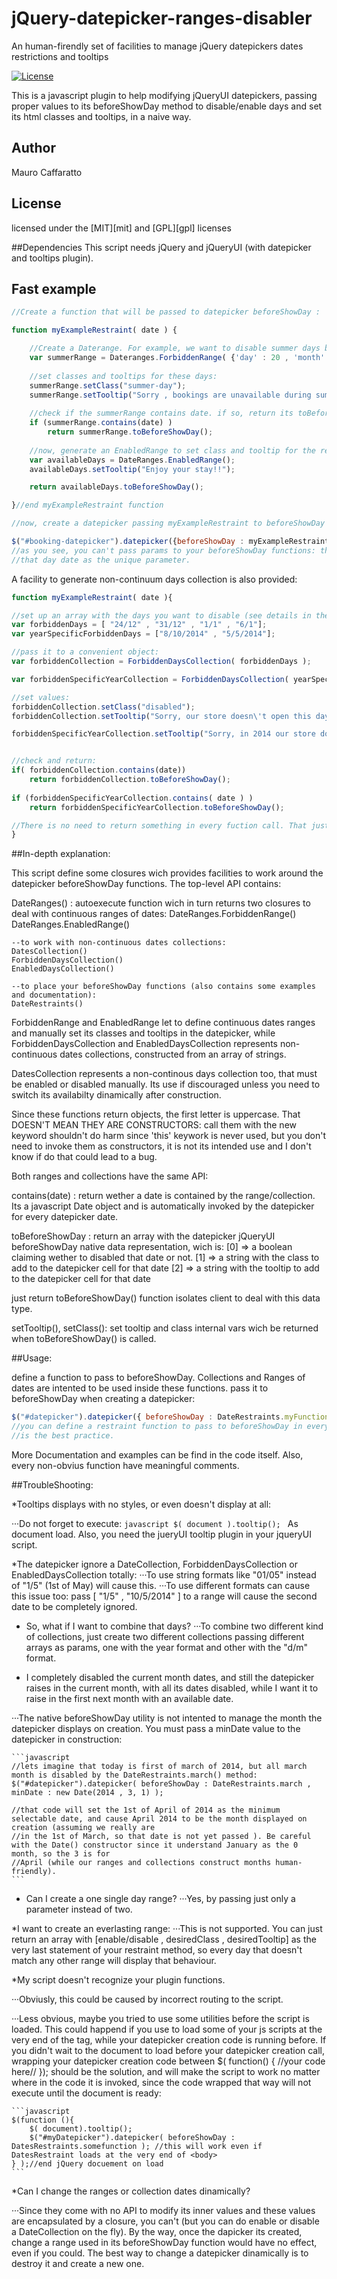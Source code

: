 jQuery-datepicker-ranges-disabler
=================================

An human-firendly set of facilities to manage jQuery datepickers dates restrictions and tooltips


[![License](https://poser.pugx.org/leaphly/cart-bundle/license.png)](https://packagist.org/packages/leaphly/cart-bundle)



This is a javascript plugin to help modifying jQueryUI datepickers, passing proper values to its beforeShowDay method to disable/enable days and set its 
html classes and tooltips, in a naive way.

## Author

Mauro Caffaratto

## License

licensed under the [MIT][mit] and [GPL][gpl] licenses


##Dependencies
This script needs jQuery and jQueryUI (with datepicker and tooltips plugin).

## Fast example
```javascript
//Create a function that will be passed to datepicker beforeShowDay :

function myExampleRestraint( date ) { 

	//Create a Daterange. For example, we want to disable summer days between Juny 20th  and September 1st:
	var summerRange = Dateranges.ForbiddenRange( {'day' : 20 , 'month' : 6 } , {'day' : 1 , 'month' : 9 } ); 
	
	//set classes and tooltips for these days: 
	summerRange.setClass("summer-day");
	summerRange.setTooltip("Sorry , bookings are unavailable during summer.");
	
	//check if the summerRange contains date. if so, return its toBeforeShowDay(). [the date param will be automatically given by the datepicker for EVERY day displayed]
	if (summerRange.contains(date) )
		return summerRange.toBeforeShowDay();
	
	//now, generate an EnabledRange to set class and tooltip for the rest of the days: 
	var availableDays = DateRanges.EnabledRange();
	availableDays.setTooltip("Enjoy your stay!!");

	return availableDays.toBeforeShowDay();

}//end myExampleRestraint function

//now, create a datepicker passing myExampleRestraint to beforeShowDay

$("#booking-datepicker").datepicker({beforeShowDay : myExampleRestraint });
//as you see, you can't pass params to your beforeShowDay functions: the datepicker automatically will invoke it for every displayed day and pass
//that day date as the unique parameter. 
```



A facility to generate non-continuum days collection is also provided: 


```javascript
function myExampleRestraint( date ){

//set up an array with the days you want to disable (see details in the docs about valid formats):
var forbiddenDays = [ "24/12" , "31/12" , "1/1" , "6/1"];
var yearSpecificForbiddenDays = ["8/10/2014" , "5/5/2014"];

//pass it to a convenient object:
var forbiddenCollection = ForbiddenDaysCollection( forbiddenDays );

var forbiddenSpecificYearCollection = ForbiddenDaysCollection( yearSpecificForbiddenDays );

//set values:
forbiddenCollection.setClass("disabled");
forbiddenCollection.setTooltip("Sorry, our store doesn\'t open this day :-( "); //will be shown as tooltip for these days in EVERY year 

forbiddenSpecificYearCollection.setTooltip("Sorry, in 2014 our store doesn\'t open this day :-( "); 


//check and return: 
if( forbiddenCollection.contains(date))
	return forbiddenCollection.toBeforeShowDay();
	
if (forbiddenSpecificYearCollection.contains( date ) )
	return forbiddenSpecificYearCollection.toBeforeShowDay(); 

//There is no need to return something in every fuction call. That just let that day as enabled with no extra class nor tooltip.
}
```


##In-depth explanation: 

This script define some closures wich provides facilities to work around the datepicker beforeShowDay functions. The top-level API contains:

DateRanges() : autoexecute function wich in turn returns two closures to deal with continuous ranges of dates:
	DateRanges.ForbiddenRange()
	DateRanges.EnabledRange()
	
	--to work with non-continuous dates collections:
	DatesCollection()
	ForbiddenDaysCollection()
	EnabledDaysCollection()

	--to place your beforeShowDay functions (also contains some examples and documentation):
	DateRestraints()


ForbiddenRange and EnabledRange let to define continuous dates ranges and manually set its classes and tooltips in the datepicker, while 
ForbiddenDaysCollection and EnabledDaysCollection represents non-continuous dates collections, constructed from an array of strings. 

DatesCollection represents a non-continous days collection too, that must be enabled or disabled manually. Its use if discouraged unless you 
need to switch its availabilty dinamically after construction.

Since these functions return objects, the first letter is uppercase. That DOESN'T MEAN THEY ARE CONSTRUCTORS: call them with the new keyword 
shouldn't do harm since 'this' keywork is never used, but you don't need to invoke them as constructors, it is not its intended use and I don't know
if do that could lead to a bug.     



Both ranges and collections have the same API:

contains(date) : return wether a date is contained by the range/collection. Its a javascript Date object and is automatically invoked by the datepicker for
every datepicker date. 

toBeforeShowDay : return an array with the datepicker jQueryUI beforeShowDay native data representation, wich is: 
[0] => a boolean claiming wether to disabled that date or not.
[1] => a string with the class to add to the datepicker cell for that date
[2] => a string with the tooltip to add to the datepicker cell for that date 

just return toBeforeShowDay() function isolates client to deal with this data type. 

setTooltip(), setClass(): set tooltip and class internal vars wich be returned when toBeforeShowDay() is called. 

##Usage: 

define a function to pass to beforeShowDay. Collections and Ranges of dates are intented to be used inside these functions. 
pass it to beforeShowDay when creating a datepicker:
```javascript
$("#datepicker").datepicker({ beforeShowDay : DateRestraints.myFunction }); 
//you can define a restraint function to pass to beforeShowDay in every script. But place them inside the DateRestraints closure 
//is the best practice. 
```

More Documentation and examples can be find in the code itself. Also, every non-obvius function have meaningful comments.


##TroubleShooting:

*Tooltips displays with no styles, or even doesn't display at all: 

···Do not forget to execute: 
```javascript $( document ).tooltip(); ```
 As document load. Also, you need the jueryUI tooltip plugin in your jqueryUI script. 
	
*The datepicker ignore a DateCollection, ForbiddenDaysCollection or EnabledDaysCollection totally:
···To use string formats like "01/05" instead of "1/5" (1st of May) will cause this. 
···To use different formats can cause this issue too: pass [ "1/5" , "10/5/2014" ] to a range will cause the second date to be completely ignored.
	
* So, what if I want to combine that days?
···To combine two different kind of collections, just create two different collections passing different arrays as params, one with the year format and other with the "d/m" format.  
	
* I completely disabled the current month dates, and still the datepicker raises in the current month, with all its dates disabled, while I want it to raise in the first next month with an available date. 
	
···The native beforeShowDay utility is not intented to manage the month the datepicker displays on creation. You must pass a minDate value to the datepicker in construction: 
	
	```javascript
	//lets imagine that today is first of march of 2014, but all march month is disabled by the DateRestraints.march() method: 
	$("#datepicker").datepicker( beforeShowDay : DateRestraints.march , minDate : new Date(2014 , 3, 1) );
	
	//that code will set the 1st of April of 2014 as the minimum selectable date, and cause April 2014 to be the month displayed on creation (assuming we really are
	//in the 1st of March, so that date is not yet passed ). Be careful with the Date() constructor since it understand January as the 0 month, so the 3 is for
	//April (while our ranges and collections construct months human-friendly).   
	```
	
	
* Can I create a one single day range? 
···Yes, by passing just only a parameter instead of two. 	
	
	
*I want to create an everlasting range: 
···This is not supported. You can just return an array with [enable/disable , desiredClass , desiredTooltip] as the very last statement of your restraint method,  so every day that doesn't match any other range will display that behaviour.
	
*My script doesn't recognize your plugin functions.

···Obviusly, this could be caused by incorrect routing to the script. 
	
···Less obvious, maybe you tried to use some utilities before the script is loaded. This could happend if you use to load some of your js scripts at the very end of the <body> tag, while your datepicker creation code is running before. If you didn't wait to the document to load before your datepicker creation call, wrapping your datepicker creation code between $( function() {  //your code here// }); should be the solution, and will make the script to work no matter where in the code it is invoked, since the code wrapped that way will not execute until the document is ready:
	
	```javascript
	$(function (){
		$( document).tooltip();
		$("#myDatepicker").datepicker( beforeShowDay : DatesRestraints.somefunction ); //this will work even if DatesRestraint loads at the very end of <body>
	} );//end jQuery docuement on load 
	``` 
	 
*Can I change the ranges or collection dates dinamically? 

···Since they come with no API to modify its inner values and these values are encapsulated by a closure, you can't (but you can do enable or disable a DateCollection on the fly). By the way, once the dapicker its created, change a range used in its beforeShowDay function would have no effect, even if you could. The best way to change a datepicker dinamically is to destroy it and create a new one. 
	

 





